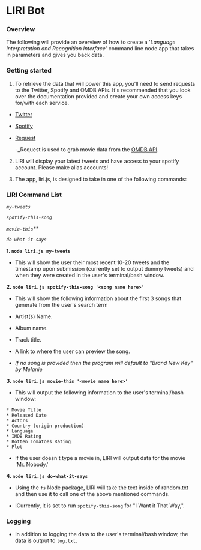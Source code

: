 # LIRI Bot

### Overview

The following will provide an overview of how to create a '_Language_ _Interpretation_ _and_ _Recognition_ _Interface_' command line node app that takes in parameters and gives you back data.

### Getting started

1. To retrieve the data that will power this app, you'll need to send requests to the Twitter, Spotify and OMDB APIs. It's recommended that you look over the documentation provided and create your own access keys for/with each service.

- [Twitter](https://www.npmjs.com/package/twitter)

- [Spotify](https://www.npmjs.com/package/node-spotify-api)

- [Request](https://www.npmjs.com/package/request)

    -_Request is used to grab movie data from the [OMDB API](http://www.omdbapi.com).

2. LIRI will display your latest tweets and have access to your spotify account. Please make alias accounts!

3.  The app, liri.js, is designed to take in one of the following commands:

### LIRI Command List

_`my-tweets`_

_`spotify-this-song`_

_`movie-this`**_

_`do-what-it-says`_


__1. ```node liri.js my-tweets```__

* This will show the user their most recent 10-20 tweets and the timestamp upon submission (currently set to output dummy tweets) and when they were created in the user's terminal/bash window.

__2. ```node liri.js spotify-this-song '<song name here>'```__

* This will show the following information about the first 3 songs that generate from the user's search term

* Artist(s) Name.

* Album name.

* Track title.

* A link to where the user can preview the song.

* _If no song is provided then the program will default to "Brand New Key" by Melanie_


__3. ```node liri.js movie-this '<movie name here>'```__

* This will output the following information to the user's terminal/bash window:

```
* Movie Title
* Released Date
* Actors
* Country (origin production)
* Language
* IMDB Rating
* Rotten Tomatoes Rating
* Plot
```

* If the user doesn't type a movie in, LIRI will output data for the movie 'Mr. Nobody.'

__4. ```node liri.js do-what-it-says```__

* Using the `fs` Node package, LIRI will take the text inside of random.txt and then use it to call one of the above mentioned commands.

* ICurrently, it is set to run `spotify-this-song` for "I Want it That Way,".


### Logging

* In addition to logging the data to the user's terminal/bash window, the data is output to `log.txt`.





